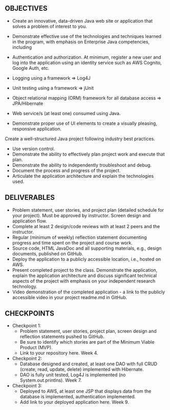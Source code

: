 ## OBJECTIVES
- Create an innovative, data-driven Java web site or application that solves a problem of interest to you.
- Demonstrate effective use of the technologies and techniques learned in the program, with emphasis on Enterprise Java competencies, including

- Authentication and authorization. At minimum, register a new user and log into the application using an identity service such as AWS Cognito,
  Google Auth, etc.
- Logging using a framework => Log4J
- Unit testing using a framework => jUnit
- Object relational mapping (ORM) framework for all database access => JPA/Hibernate
- Web service/s (at least one) consumed using Java.
- Demonstrate proper use of UI elements to create a visually pleasing, responsive application.

Create a well-structured Java project following industry best practices.
- Use version control.
- Demonstrate the ability to effectively plan project work and execute that plan.
- Demonstrate the ability to independently troubleshoot and debug.
- Document the process and progress of the project.
- Articulate the application architecture and explain the technologies used.


## DELIVERABLES
- Problem statement, user stories, and project plan (detailed schedule for your project). Must be approved by instructor.
  Screen design and application flow.
- Complete at least 2 design/code reviews with at least 2 peers and the instructor.
- Regular (minimum of weekly) reflection statement documenting progress and time spent on the project and course work.
- Source code, HTML JavaDoc and all supporting materials, e.g., design documents, published on GitHub.
- Deploy the application to a publicly accessible location, i.e., hosted on AWS.
- Present completed project to the class. Demonstrate the application, explain the application architecture
  and discuss significant technical aspects of the project with emphasis on your independent research technology.
- Video demonstration of the completed application - a link to the publicly accessible video in your project readme.md in GitHub.


## CHECKPOINTS
- Checkpoint 1:
    - Problem statement, user stories, project plan, screen design and reflection statements pushed to GitHub.
    - Be sure to identify which stories are part of the Minimum Viable Product (MVP).
    - Link to your repository here. Week 4.
- Checkpoint 2:
    - Database designed and created, at least one DAO with full CRUD (create, read, update, delete) implemented with Hibernate.
    - DAO is fully unit tested, Log4J is implemented (no System.out.printlns). Week 7.
- Checkpoint 3:
    - Deployed to AWS, at least one JSP that displays data from the database is implemented, authentication implemented.
    - Add link to your deployed application here. Week 9.

